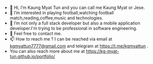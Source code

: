 - 👋 Hi, I’m Kaung Myat Tun and you can call me Kaung Myat or Jese.
- 👀 I’m interested in playing football,watching football match,reading,coffee,music and technologies.
- 🌱 I’m not only a full stack developer but also a mobile application developer.I'm trying to be professional in software engineering.
- 💞️ Feel free to contact me.
- 📫 How to reach me ? I can be reached via email at kgmyattun7777@gmail.com and telegram at https://t.me/kgmyattun .
- You can also reach more about me at https://kg-myat-tun.github.io/portfolio/

<!---
kg-myat-tun/kg-myat-tun is a ✨ special ✨ repository because its `README.md` (this file) appears on your GitHub profile.
You can click the Preview link to take a look at your changes.
--->
